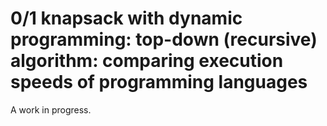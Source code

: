 # 0/1 knapsack with dynamic programming: top-down (recursive) algorithm: comparing execution speeds of programming languages

A work in progress.

